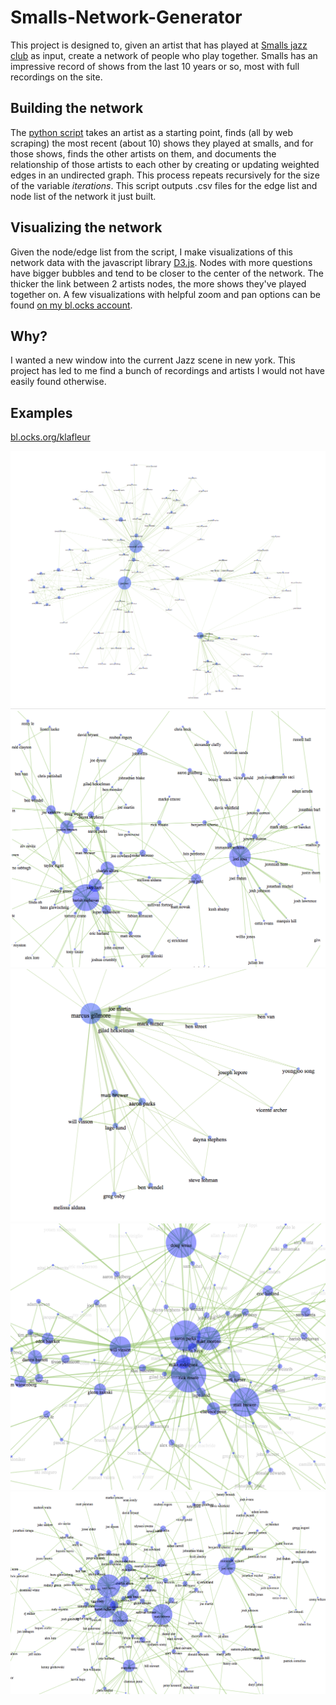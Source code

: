 # Smalls-Network-Generator

This project is designed to, given an artist that has played at [Smalls jazz club](http://smallslive.com/) as input, create a network of people who play together. Smalls has an impressive record of shows from the last 10 years or so, most with full recordings on the site.

## Building the network
The [python script](/blob/master/networkgen.py) takes an artist as 
a starting point, finds (all by web scraping) the most recent (about 10) shows they played at smalls, and for those shows, finds the other artists on them, and documents the relationship of those artists to each other by creating or updating weighted edges in an undirected graph. This process repeats recursively for the size of the variable *iterations*. This script outputs .csv files for the edge list and node list of the network it just built.
## Visualizing the network 
Given the node/edge list from the script, I make visualizations of this network data with the javascript library [D3.js](d3js.org). Nodes with more questions have bigger bubbles and tend to be closer to the center of the network. The thicker the link between 2 artists nodes, the more shows they've played together on. A few visualizations with helpful zoom and pan options can be found [on my bl.ocks account](https://bl.ocks.org/klafleur).
## Why?
I wanted a new window into the current Jazz scene in new york. This project has led to me find a bunch of recordings and artists I would not have easily found otherwise.

## Examples
[bl.ocks.org/klafleur](https://bl.ocks.org/klafleur)

![](Screenshots/ex5.png)
![](Screenshots/ex1.png)
![](Screenshots/ex4.png)
![](Screenshots/ex2.png)
![](Screenshots/ex3.png)